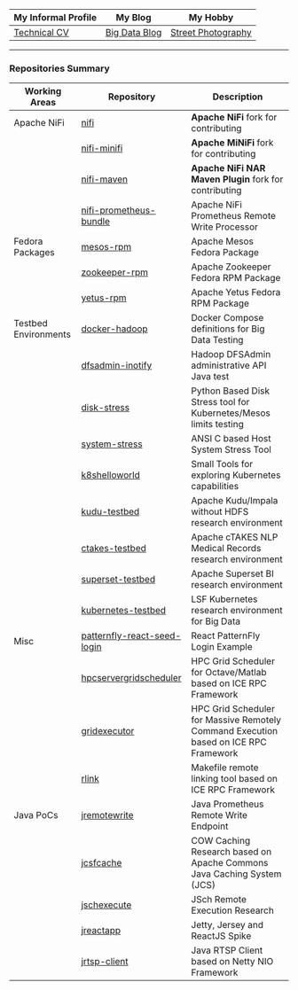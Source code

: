 | My Informal Profile |My Blog| My Hobby|
| ------------- | ------------- |------------- |
| [Technical CV](https://javiroman.github.io) | [Big Data Blog](https://www.dataintensive.info)  | [Street Photography](https://www.viewbug.com/member/javiroman) |

---

### Repositories Summary

| Working Areas |Repository| Description |
| ------------- | ------------- |------------- |
| Apache NiFi      | [nifi](https://github.com/javiroman/nifi)  | **Apache NiFi** fork for contributing  |
|                  | [nifi-minifi](https://github.com/javiroman/nifi-minifi)  |**Apache MiNiFi** fork for contributing  |
|                  | [nifi-maven](https://github.com/javiroman/nifi-maven)  | **Apache NiFi NAR Maven Plugin** fork for contributing |
|                  | [nifi-prometheus-bundle](https://github.com/javiroman/nifi-prometheus-bundle) |Apache NiFi Prometheus Remote Write Processor|
| Fedora Packages  | [mesos-rpm](https://github.com/javiroman/mesos-rpm)  | Apache Mesos Fedora Package |
|                  | [zookeeper-rpm](https://github.com/javiroman/zookeeper-rpm) | Apache Zookeeper Fedora RPM Package |
|                  | [yetus-rpm](https://github.com/javiroman/yetus-rpm) | Apache Yetus Fedora RPM Package |
| Testbed Environments  | [docker-hadoop](https://github.com/javiroman/docker-hadoop) | Docker Compose definitions for Big Data Testing  |
|                  | [dfsadmin-inotify](https://github.com/javiroman/dfsadmin-inotify) | Hadoop DFSAdmin administrative API Java test  |
|                  | [disk-stress](https://github.com/javiroman/disk-stress) | Python Based Disk Stress tool for Kubernetes/Mesos limits testing |
|                  | [system-stress](https://github.com/javiroman/system-stress) | ANSI C based Host System Stress Tool |
|                  | [k8shelloworld](https://github.com/javiroman/k8shelloworld) | Small Tools for exploring Kubernetes capabilities |
|                  | [kudu-testbed](https://github.com/javiroman/kudu-testbed) | Apache Kudu/Impala without HDFS research environment |
|                  | [ctakes-testbed](https://github.com/javiroman/ctakes-testbed) | Apache cTAKES NLP Medical Records research environment |
|                  | [superset-testbed](https://github.com/kloudoop/superset-testbed) | Apache Superset BI research environment |
|                  | [kubernetes-testbed](https://github.com/javiroman/kubernetes-testbed) | LSF Kubernetes research environment for Big Data |
| Misc    | [patternfly-react-seed-login](https://github.com/javiroman/patternfly-react-seed-login)  | React PatternFly Login Example |
|         | [hpcservergridscheduler](https://github.com/javiroman/hpcservergridscheduler)  | HPC Grid Scheduler for Octave/Matlab based on ICE RPC Framework |
|         | [gridexecutor](https://github.com/javiroman/gridexecutor)  | HPC Grid Scheduler for Massive Remotely Command Execution based on ICE RPC Framework |
|         | [rlink](https://github.com/javiroman/rlink)  | Makefile remote linking tool based on ICE RPC Framework |
| Java PoCs    | [jremotewrite](https://github.com/javiroman/jremotewrite)  | Java Prometheus Remote Write Endpoint|
|              | [jcsfcache](https://github.com/javiroman/jcsfcache)  | COW Caching Research based on Apache Commons Java Caching System (JCS)|
|              | [jschexecute](https://github.com/javiroman/jschexecute)  | JSch Remote Execution Research |
|              | [jreactapp](https://github.com/javiroman/jreactapp)  | Jetty, Jersey and ReactJS Spike |
|              | [jrtsp-client](https://github.com/javiroman/jrtsp-client)  | Java RTSP Client based on Netty NIO Framework |
